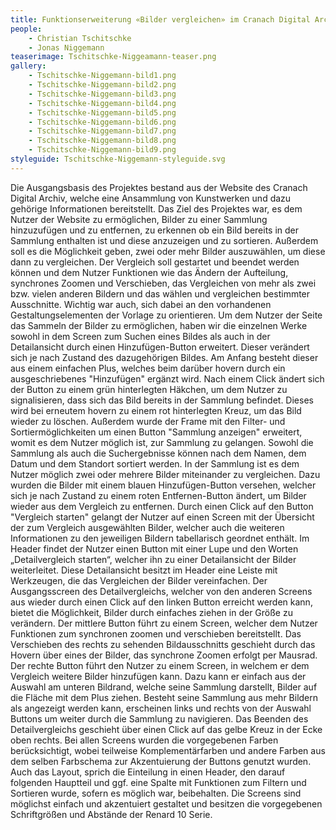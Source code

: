 ```yaml
---
title: Funktionserweiterung «Bilder vergleichen» im Cranach Digital Archive
people:
    - Christian Tschitschke
    - Jonas Niggemann
teaserimage: Tschitschke-Niggeamann-teaser.png
gallery:
    - Tschitschke-Niggemann-bild1.png
    - Tschitschke-Niggemann-bild2.png
    - Tschitschke-Niggemann-bild3.png
    - Tschitschke-Niggemann-bild4.png
    - Tschitschke-Niggemann-bild5.png
    - Tschitschke-Niggemann-bild6.png
    - Tschitschke-Niggemann-bild7.png
    - Tschitschke-Niggemann-bild8.png
    - Tschitschke-Niggemann-bild9.png
styleguide: Tschitschke-Niggemann-styleguide.svg
---
```


Die Ausgangsbasis des Projektes bestand aus der Website des Cranach Digital Archiv, welche eine Ansammlung von Kunstwerken und dazu gehörige Informationen bereitstellt. Das Ziel des Projektes war, es dem Nutzer der Website zu ermöglichen, Bilder zu einer Sammlung hinzuzufügen und zu entfernen, zu erkennen ob ein Bild bereits in der Sammlung enthalten ist und diese anzuzeigen und zu sortieren. Außerdem soll es die Möglichkeit geben, zwei oder mehr Bilder auszuwählen, um diese dann zu vergleichen. Der Vergleich soll gestartet und beendet werden können und dem Nutzer Funktionen wie das Ändern der Aufteilung, synchrones Zoomen und Verschieben, das Vergleichen von mehr als zwei bzw. vielen anderen Bildern und das wählen und vergleichen bestimmter Ausschnitte. Wichtig war auch, sich dabei an den vorhandenen Gestaltungselementen der Vorlage zu orientieren.
Um dem Nutzer der Seite das Sammeln der Bilder zu ermöglichen, haben wir die einzelnen Werke sowohl in dem Screen zum Suchen eines Bildes als auch in der Detailansicht durch einen Hinzufügen-Button erweitert. Dieser verändert sich je nach Zustand des dazugehörigen Bildes. Am Anfang  besteht dieser aus einem einfachen Plus, welches beim darüber hovern durch ein ausgeschriebenes "Hinzufügen" ergänzt wird. Nach einem Click ändert sich der Button zu einem grün hinterlegten Häkchen, um dem Nutzer zu signalisieren, dass sich das Bild bereits in der Sammlung befindet. Dieses wird bei erneutem hovern zu einem rot hinterlegten Kreuz, um das Bild wieder zu löschen. Außerdem wurde der Frame mit den Filter- und Sortiermöglichkeiten um einen Button "Sammlung anzeigen" erweitert, womit es dem Nutzer möglich ist, zur Sammlung zu gelangen. Sowohl die Sammlung als auch die Suchergebnisse können nach dem Namen, dem Datum und dem Standort sortiert werden.
In der Sammlung ist es dem Nutzer möglich zwei oder mehrere Bilder miteinander zu vergleichen. Dazu wurden die Bilder mit einem blauen Hinzufügen-Button versehen, welcher sich je nach Zustand zu einem roten Entfernen-Button ändert, um Bilder wieder aus dem Vergleich zu entfernen. Durch einen Click auf den Button "Vergleich starten" gelangt der Nutzer auf einen Screen mit der Übersicht der zum Vergleich ausgewählten Bilder, welcher auch die weiteren Informationen zu den jeweiligen Bildern tabellarisch geordnet enthält. Im Header findet der Nutzer einen Button mit einer Lupe und den Worten „Detailvergleich starten“, welcher ihn zu einer Detailansicht der Bilder weiterleitet. Diese Detailansicht besitzt im Header eine Leiste mit Werkzeugen, die das Vergleichen der Bilder vereinfachen. Der Ausgangsscreen des Detailvergleichs, welcher von den anderen Screens aus wieder durch einen Click auf den linken Button erreicht werden kann, bietet die Möglichkeit, Bilder durch einfaches ziehen in der Größe zu verändern. Der mittlere Button führt zu einem Screen, welcher dem Nutzer Funktionen zum synchronen zoomen und verschieben bereitstellt. Das Verschieben des rechts zu sehenden Bildausschnitts geschieht durch das Hovern über eines der Bilder, das synchrone Zoomen erfolgt per Mausrad. Der rechte Button führt den Nutzer zu einem Screen, in welchem er dem Vergleich weitere Bilder hinzufügen kann. Dazu kann er einfach aus der Auswahl am unteren Bildrand, welche seine Sammlung darstellt, Bilder auf die Fläche mit dem Plus ziehen. Besteht seine Sammlung aus mehr Bildern als angezeigt werden kann, erscheinen links und rechts von der Auswahl Buttons um weiter durch die Sammlung zu navigieren. Das Beenden des Detailvergleichs geschieht über einen Click auf das gelbe Kreuz in der Ecke oben rechts. 
Bei allen Screens wurden die vorgegebenen Farben berücksichtigt, wobei teilweise Komplementärfarben und andere Farben aus dem selben Farbschema zur Akzentuierung der Buttons genutzt wurden. Auch das Layout, sprich die Einteilung in einen Header, den darauf folgenden Hauptteil und ggf. eine Spalte mit Funktionen zum Filtern und Sortieren wurde, sofern es möglich war, beibehalten. Die Screens sind möglichst einfach und akzentuiert gestaltet und besitzen die vorgegebenen Schriftgrößen und Abstände der Renard 10 Serie.
